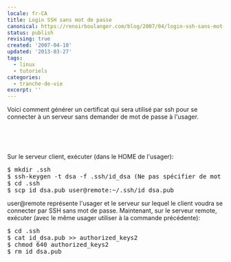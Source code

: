 ```yaml
---
locale: fr-CA
title: Login SSH sans mot de passe
canonical: https://renoirboulanger.com/blog/2007/04/login-ssh-sans-mot-de-passe/
status: publish
revising: true
created: '2007-04-10'
updated: '2013-03-27'
tags:
  - linux
  - tutoriels
categories:
  - tranche-de-vie
excerpt: ''
---
```


Voici comment générer un certificat qui sera utilisé par ssh pour se connecter à  un serveur sans demander de mot de passe à  l'usager.
<p class="code">&nbsp;</p>
<p class="codeContent">&nbsp;</p>

Sur le serveur client, exécuter (dans le HOME de l'usager):
<pre lang="bash">
$ mkdir .ssh
$ ssh-keygen -t dsa -f .ssh/id_dsa (Ne pas spécifier de mot de passe)
$ cd .ssh
$ scp id_dsa.pub user@remote:~/.ssh/id_dsa.pub</pre>
user@remote représente l'usager et le serveur sur lequel le client voudra se connecter par SSH sans mot de passe. Maintenant, sur le serveur remote, exécuter (avec le même usager utiliser à  la commande précédente):
<pre lang="bash">
$ cd .ssh
$ cat id_dsa.pub >> authorized_keys2
$ chmod 640 authorized_keys2
$ rm id_dsa.pub</pre>